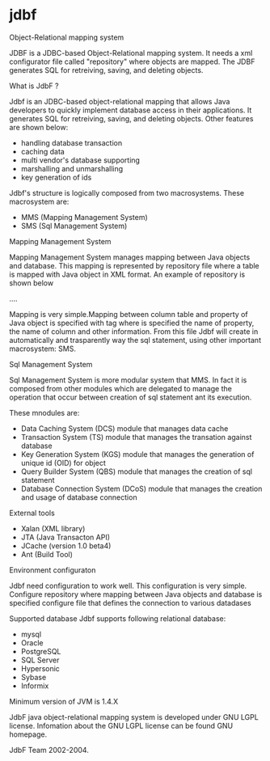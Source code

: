 # jdbf
Object-Relational mapping system


JDBF is a JDBC-based Object-Relational mapping system. It needs a xml configurator file called "repository" where objects are mapped. The JDBF generates SQL for retreiving, saving, and deleting objects.

What is JdbF ?

Jdbf is an JDBC-based object-relational mapping that allows Java developers to quickly implement database access in their applications. It generates SQL for retreiving, saving, and deleting objects. Other features are shown below:

+ handling database transaction
+ caching data
+ multi vendor's database supporting
+ marshalling and unmarshalling
+ key generation of ids

Jdbf's structure is logically composed from two macrosystems. These macrosystem are:
+ MMS (Mapping Management System)
+ SMS (Sql Management System)

Mapping Management System

Mapping Management System manages mapping between Java objects and database. This mapping is represented by repository file where a table is mapped with Java object in XML format. An example of repository is shown below
	    
<repositoryView name="product" table-name="Product" object-name="Product" database-name="jdbf">
  <item property-name="OID" primary-key="yes" data-type="int" column-name="id" />
  <item property-name="name" primary-key="no" data-type="string" column-name="name" />
  <item property-name="price" primary-key="no" data-type="int" column-name="price" />          
  <item property-name="groupId" primary-key="no" data-type="int" column-name="group_id" />          
  ....
</repositoryView>
	  
Mapping is very simple.Mapping between column table and property of Java object is specified with tag <item/> where is specified the name of property, the name of column and other information. From this file Jdbf will create in automatically and trasparently way the sql statement, using other important macrosystem: SMS.

Sql Management System

Sql Management System is more modular system that MMS. In fact it is composed from other modules which are delegated to manage the operation that occur between creation of sql statement ant its execution.

These mnodules are:

+ Data Caching System (DCS) module that manages data cache
+ Transaction System (TS) module that manages the transation against database
+ Key Generation System (KGS) module that manages the generation of unique id (OID) for object
+ Query Builder System (QBS) module that manages the creation of sql statement
+ Database Connection System (DCoS) module that manages the creation and usage of database connection

External tools

+ Xalan (XML library)
+ JTA (Java Transacton API)
+ JCache (version 1.0 beta4)
+ Ant (Build Tool)

Environment configuraton

Jdbf need configuration to work well. This configuration is very simple. Configure repository where mapping between Java objects and database is specified
configure file that defines the connection to various datadases

Supported database
Jdbf supports following relational database:
+ mysql
+ Oracle
+ PostgreSQL
+ SQL Server
+ Hypersonic
+ Sybase
+ Informix

Minimum version of JVM is 1.4.X

JdbF java object-relational mapping system is developed under GNU LGPL license. Infomation about the GNU LGPL license can be found GNU homepage.

JdbF Team 2002-2004.

